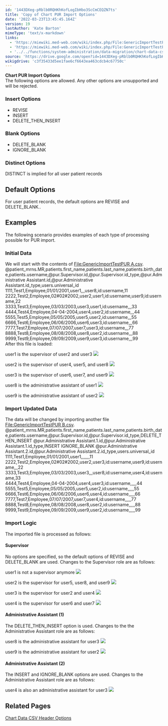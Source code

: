 ```yaml
---
id: '1443DXeg-pRblb0RQHKhKofLogIbHbo3ScCmCEQZN7ts'
title: 'Copy of Chart PUR Import Options'
date: '2022-03-23T13:45:45.164Z'
version: 19
lastAuthor: 'Kate Barton'
mimeType: 'text/x-markdown'
links:
  - 'https://miewiki.med-web.com/wiki/index.php/File:GenericImportTestPUR_A.csv'
  - 'https://miewiki.med-web.com/wiki/index.php/File:GenericImportTestPUR_B.csv'
  - '../../functions/system-administration/data-migration/chart-data-csv-header-options.md'
source: 'https://drive.google.com/open?id=1443DXeg-pRblb0RQHKhKofLogIbHbo3ScCmCEQZN7ts'
wikigdrive: 'c3f35433d5ee1fae6cf6643ea463cdcb4c67750c'
---
```

**Chart PUR Import Options**  
The following options are allowed. Any other options are unsupported and will be rejected.

### Insert Options

* REVISE
* INSERT
* DELETE_THEN_INSERT

### Blank Options

* DELETE_BLANK
* IGNORE_BLANK

### Distinct Options

DISTINCT is implied for all user patient records

## Default Options

For user patient records, the default options are REVISE and DELETE_BLANK..

## Examples

The following scenario provides examples of each type of processing possible for PUR import.

### Initial Data

We will start with the contents of [File:GenericImportTestPUR A.csv](https://miewiki.med-web.com/wiki/index.php/File:GenericImportTestPUR_A.csv).  
@patient_mrns.MR,patients.first_name,patients.last_name,patients.birth_date,patients.username,@pur.Supervisor.id,@pur.Supervisor.id_type,@pur.Administrative Assistant.id,@pur.Administrative Assistant.id_type,users.universal_id  
1111,Test1,Employee,01/01/2001,user1,,,user8,id:username,11  
2222,Test2,Employee,02#02#2002,user2,user1,id:username,user9,id:username,22  
3333,Test3,Employee,03/03/2003,user3,user1,id:username,,,33  
4444,Test4,Employee,04-04-2004,user4,user2,id:username,,,44  
5555,Test5,Employee,05/05/2005,user5,user2,id:username,,,55  
6666,Test6,Employee,06/06/2006,user6,user3,id:username,,,66  
7777,Test7,Employee,07/07/2007,user7,user3,id:username,,,77  
8888,Test8,Employee,08/08/2008,user8,user2,id:username,,,88  
9999,Test9,Employee,09/09/2009,user9,user3,id:username,,,99  
After this file is loaded:

  user1 is the supervisor of user2 and user3 <img src="../copy-of-chart-pur-import-options.assets/3171c8e3ee59304f67f6e60829e359df.png" />


  user2 is the supervisor of user4, user5, and user8 <img src="../copy-of-chart-pur-import-options.assets/6ae80f3bfdf8f898f1c2427784b1a093.png" />


  user3 is the supervisor of user6, user7, and user9 <img src="../copy-of-chart-pur-import-options.assets/a49e45814858557f3a79bdc91302175d.png" />


  user8 is the administrative assistant of user1 <img src="../copy-of-chart-pur-import-options.assets/09809a31ce8f0500ecb02a1a6c1283d3.png" />


  user9 is the administrative assistant of user2 <img src="../copy-of-chart-pur-import-options.assets/5398c38fd1685657853f78a41c301520.png" />


### Import Updated Data

The data will be changed by importing another file [File:GenericImportTestPUR B.csv](https://miewiki.med-web.com/wiki/index.php/File:GenericImportTestPUR_B.csv).  
@patient_mrns.MR,patients.first_name,patients.last_name,patients.birth_date,patients.username,@pur.Supervisor.id,@pur.Supervisor.id_type,DELETE_THEN_INSERT @pur.Administrative Assistant.1.id,@pur.Administrative Assistant.1.id_type,INSERT IGNORE_BLANK @pur.Administrative Assistant.2.id,@pur.Administrative Assistant.2.id_type,users.universal_id  
1111,Test1,Employee,01/01/2001,user1,,,,,,,11  
2222,Test2,Employee,02#02#2002,user2,user3,id:username,user9,id:username,,,22  
3333,Test3,Employee,03/03/2003,user3,,,user8,id:username,user4,id:username,33  
4444,Test4,Employee,04-04-2004,user4,user3,id:username,,,,,44  
5555,Test5,Employee,05/05/2005,user5,user2,id:username,,,,,55  
6666,Test6,Employee,06/06/2006,user6,user4,id:username,,,,,66  
7777,Test7,Employee,07/07/2007,user7,user4,id:username,,,,,77  
8888,Test8,Employee,08/08/2008,user8,user2,id:username,,,,,88  
9999,Test9,Employee,09/09/2009,user9,user2,id:username,,,,,99

### Import Logic

The imported file is processed as follows:

#### Supervisor

No options are specified, so the default options of REVISE and DELETE_BLANK are used. Changes to the Supervisor role are as follows:

  user1 is not a supervisor anymore <img src="../copy-of-chart-pur-import-options.assets/6989e90e60202162e8aa026477d17342.png" />


  user2 is the supervisor for user5, user8, and user9 <img src="../copy-of-chart-pur-import-options.assets/add60e64ec554dc53b46da036a5f1c74.png" />


  user3 is the supervisor for user2 and user4 <img src="../copy-of-chart-pur-import-options.assets/475dd523b3e202bee3df41e59107a10e.png" />


  user4 is the supervisor for user6 and user7 <img src="../copy-of-chart-pur-import-options.assets/3d4b256b35e3b53c8ef0dc441f454628.png" />


#### Administrative Assistant (1)

The DELETE_THEN_INSERT option is used. Changes to the the Administrative Assistant role are as follows:

  user8 is the administrative assistant for user3 <img src="../copy-of-chart-pur-import-options.assets/ee8c950d8467cef921b10800df9d76da.png" />


  user9 is the administrative assistant for user2 <img src="../copy-of-chart-pur-import-options.assets/344fbdc63dcd779463a55bc14edfeedc.png" />


#### Administrative Assistant (2)

The INSERT and IGNORE_BLANK options are used. Changes to the Administrative Assistant role are as follows:

  user4 is also an administrative assistant for user3 <img src="../copy-of-chart-pur-import-options.assets/76a89d073e58371717549e913ef8864a.png" />


## Related Pages

[Chart Data CSV Header Options](../../functions/system-administration/data-migration/chart-data-csv-header-options.md)

